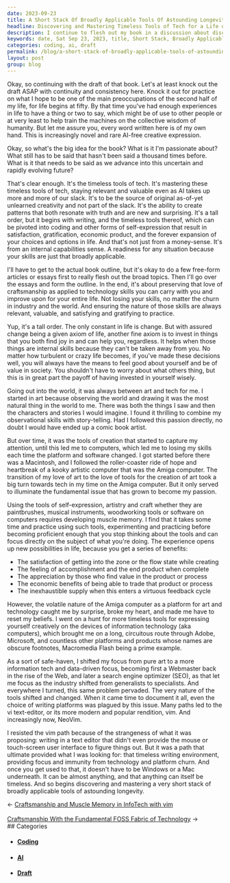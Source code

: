 ```yaml
---
date: 2023-09-23
title: A Short Stack Of Broadly Applicable Tools Of Astounding Longevity
headline: Discovering and Mastering Timeless Tools of Tech for a Life of Self-Expression and Gratification.
description: I continue to flesh out my book in a discussion about discovering the timeless tools of technology to stay relevant and valuable in the face of a rapidly changing world, and to do it in a way that provides a lifetime of satisfaction, gratification, and economic product. Invest in yourself wisely and equip yourself with the skills to be of value in any situation.
keywords: date, Sat Sep 23, 2023, title, Short Stack, Broadly Applicable, Tools, Astounding Longevity, Draft, Book, Preoccupations, Life, Experiences, Collective Wisdom, Humanity, AI-free, Creative Expression, Big Idea, Passionate, Timeless Tools, Tech, Relevant, Valuable, AI, Original, Unlearned, Creativity, Patterns, Resonate, Truth, Surprising, Writing, Coding, Self-Expression,
categories: coding, ai, draft
permalink: /blog/a-short-stack-of-broadly-applicable-tools-of-astounding-longevity/
layout: post
group: blog
---
```



Okay, so continuing with the draft of that book. Let's at least knock out the
draft ASAP with continuity and consistency here. Knock it out for practice on
what I hope to be one of the main preoccupations of the second half of my life,
for life begins at fifty. By that time you've had enough experiences in life to
have a thing or two to say, which might be of use to other people or at very
least to help train the machines on the collective wisdom of humanity. But let
me assure you, every word written here is of my own hand. This is increasingly
novel and rare AI-free creative expression.

Okay, so what's the big idea for the book? What is it I'm passionate about?
What still has to be said that hasn't been said a thousand times before. What
is it that needs to be said as we advance into this uncertain and rapidly
evolving future?

That's clear enough. It's the timeless tools of tech. It's mastering these
timeless tools of tech, staying relevant and valuable even as AI takes up more
and more of our slack. It's to be the source of original as-of-yet unlearned
creativity and not part of the slack. It's the ability to create patterns that
both resonate with truth and are new and surprising. It's a tall order, but it
begins with writing, and the timeless tools thereof, which can be pivoted into
coding and other forms of self-expression that result in satisfaction,
gratification, economic product, and the forever expansion of your choices and
options in life. And that's not just from a money-sense. It's from an internal
capabilities sense. A readiness for any situation because your skills are just
that broadly applicable.

I'll have to get to the actual book outline, but it's okay to do a few
free-form articles or essays first to really flesh out the broad topics. Then
I'll go over the essays and form the outline. In the end, it's about preserving
that love of craftsmanship as applied to technology skills you can carry with
you and improve upon for your entire life. Not losing your skills, no matter
the churn in industry and the world. And ensuring the nature of those skills
are always relevant, valuable, and satisfying and gratifying to practice.

Yup, it's a tall order. The only constant in life is change. But with assured
change being a given axiom of life, another fine axiom is to invest in things
that you both find joy in and can help you, regardless. It helps when those
things are internal skills because they can't be taken away from you. No matter
how turbulent or crazy life becomes, if you've made these decisions well, you
will always have the means to feel good about yourself and be of value in
society. You shouldn't have to worry about what others thing, but this is in
great part the payoff of having invested in yourself wisely.

Going out into the world, it was always between art and tech for me. I started
in art because observing the world and drawing it was the most natural thing in
the world to me. There was both the things I saw and then the characters and
stories I would imagine. I found it thrilling to combine my observational
skills with story-telling. Had I followed this passion directly, no doubt I
would have ended up a comic book artist. 

But over time, it was the tools of creation that started to capture my
attention, until this led me to computers, which led me to losing my skills
each time the platform and software changed. I got started before there was a
Macintosh, and I followed the roller-coaster ride of hope and heartbreak of a
kooky artistic computer that was the Amiga computer. The transition of my love
of art to the love of tools for the creation of art took a big turn towards
tech in my time on the Amiga computer. But it only served to illuminate the
fundamental issue that has grown to become my passion.

Using the tools of self-expression, artistry and craft whether they are
paintbrushes, musical instruments, woodworking tools or software on computers
requires developing muscle memory. I find that it takes some time and practice
using such tools, experimenting and practicing before becoming proficient
enough that you stop thinking about the tools and can focus directly on the
subject of what you're doing. The experience opens up new possibilities in
life, because you get a series of benefits:

- The satisfaction of getting into the zone or the flow state while creating
- The feeling of accomplishment and the end product when complete
- The appreciation by those who find value in the product or process
- The economic benefits of being able to trade that product or process
- The inexhaustible supply when this enters a virtuous feedback cycle

However, the volatile nature of the Amiga computer as a platform for art and
technology caught me by surprise, broke my heart, and made me have to reset my
beliefs. I went on a hunt for more timeless tools for expressing yourself
creatively on the devices of information technology (aka computers), which
brought me on a long, circuitous route through Adobe, Microsoft, and countless
other platforms and products whose names are obscure footnotes, Macromedia
Flash being a prime example.

As a sort of safe-haven, I shifted my focus from pure art to a more information
tech and data-driven focus, becoming first a Webmaster back in the rise of the
Web, and later a search engine optimizer (SEO), as that let me focus as the
industry shifted from generalists to specialists. And everywhere I turned, this
same problem pervaded. The very nature of the tools shifted and changed. When
it came time to document it all, even the choice of writing platforms was
plagued by this issue. Many paths led to the vi text-editor, or its more modern
and popular rendition, vim. And increasingly now, NeoVim. 

I resisted the vim path because of the strangeness of what it was proposing:
writing in a text editor that didn't even provide the mouse or touch-screen
user interface to figure things out. But it was a path that ultimate provided
what I was looking for: that timeless writing environment, providing focus and
immunity from technology and platform churn. And once you get used to that, it
doesn't have to be Windows or a Mac underneath. It can be almost anything, and
that anything can itself be timeless. And so begins discovering and mastering a
very short stack of broadly applicable tools of astounding longevity.



















<div class="arrow-links"><div class="post-nav-prev"><span class="arrow">&larr;&nbsp;</span><a href="/blog/craftsmanship-and-muscle-memory-in-infotech-with-vim/">Craftsmanship and Muscle Memory in InfoTech with vim</a></div> &nbsp; <div class="post-nav-next"><a href="/blog/craftsmanship-with-the-fundamental-foss-fabric-of-technology/">Craftsmanship With the Fundamental FOSS Fabric of Technology</a><span class="arrow">&nbsp;&rarr;</span></div></div>
## Categories

<ul>
<li><h4><a href='/coding/'>Coding</a></h4></li>
<li><h4><a href='/ai/'>AI</a></h4></li>
<li><h4><a href='/draft/'>Draft</a></h4></li></ul>